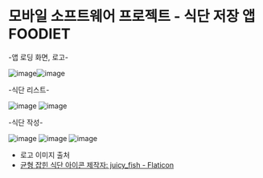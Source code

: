# 모바일 소프트웨어 프로젝트 - 식단 저장 앱 FOODIET

 -앱 로딩 화면, 로고-



![image](https://user-images.githubusercontent.com/97275129/207324604-eda22f80-98b9-4542-ade1-e49f815f1f36.png)![image](https://user-images.githubusercontent.com/97275129/207324337-62b3c2de-6327-46ff-b8f2-46d3307631a8.png) 




-식단 리스트-    
       
       
       
![image](https://user-images.githubusercontent.com/97275129/207325370-1ea26018-0d7d-4df1-a4cb-978a8bc6edfb.png)
![image](https://user-images.githubusercontent.com/97275129/207336403-b66cfe62-b35f-4678-a113-463cd0677221.png)



-식단 작성-


![image](https://user-images.githubusercontent.com/97275129/207327021-f5bb3668-65e5-4092-93e8-7fe2d26e657b.png)
![image](https://user-images.githubusercontent.com/97275129/207326959-c975a14e-57b0-40e4-994b-b9e34c184b25.png)
![image](https://user-images.githubusercontent.com/97275129/207326979-02e828bd-c8a8-433c-96be-088d1679bd7f.png)




* 로고 이미지 출처 
 * <a href="https://www.flaticon.com/kr/free-icons/-" title="균형 잡힌 식단 아이콘">균형 잡힌 식단 아이콘  제작자: juicy_fish - Flaticon</a>

